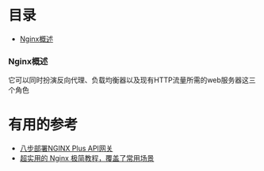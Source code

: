 # 目录

* [Nginx概述](#Nginx概述)



### Nginx概述
  它可以同时扮演反向代理、负载均衡器以及现有HTTP流量所需的web服务器这三个角色


# 有用的参考

 * [八步部署NGINX Plus API网关](https://zhuanlan.zhihu.com/p/38359208?utm_source=wechat_session&utm_medium=social&utm_oi=991812777480134656)
 * [超实用的 Nginx 极简教程，覆盖了常用场景](https://zhuanlan.zhihu.com/p/63737990?utm_source=wechat_session&utm_medium=social&utm_oi=991812777480134656)
